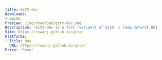 ```yaml
---
title: GitX-dev
Downloads:
- macOS
Preview: /img/download/gitx-dev.png
Description: "GitX-dev is a fork (variant) of GitX, a long-defunct GUI for the git version-control system. It has been maintained and enhanced with productivity and friendliness oriented changes, with effort focused on making a first-class, maintainable tool for today's active developers."
Site: https://rowanj.github.io/gitx/
Platforms:
- Title: Mac
  URL: https://rowanj.github.io/gitx/
Price: "Free"
---
```

